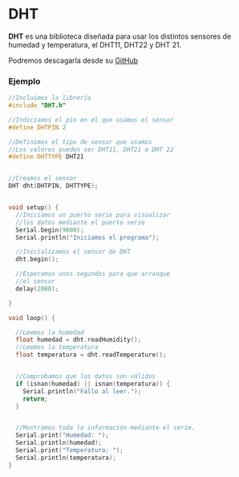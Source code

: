 # DHT

**DHT** es una biblioteca diseñada para usar los distintos sensores de humedad y temperatura, el DHT11, DHT22 y DHT 21.

Podremos descagarla desde su [GitHub][1]


### Ejemplo

```c++
//Incluimos la librería
#include "DHT.h"

//Indiciamos el pin en el que usamos el sensor
#define DHTPIN 2

//Definimos el tipo de sensor que usamos
//Los valores pueden ser DHT11, DHT21 o DHT 22
#define DHTTYPE DHT21


//Creamos el sensor
DHT dht(DHTPIN, DHTTYPE);


void setup() {
  //Iniciamos un puerto serie para visualizar
  //los datos mediante el puerto serie
  Serial.begin(9600);
  Serial.println("Iniciamos el programa");

  //Inicializamos el sensor de DHT
  dht.begin();

  //Esperamos unos segundos para que arranque
  //el sensor
  delay(2000);

}

void loop() {

  //Leemos la humedad
  float humedad = dht.readHumidity();
  //Leemos la temperatura
  float temperatura = dht.readTemperature();


  //Comprobamos que los datos son válidos
  if (isnan(humedad) || isnan(temperatura)) {
    Serial.println("Fallo al leer.");
    return;
  }


  //Mostramos toda la información mediante el serie.
  Serial.print("Humedad: ");
  Serial.println(humedad);
  Serial.print("Temperatura: ");
  Serial.println(temperatura);
}

```



[1]: https://github.com/adafruit/DHT-sensor-library
